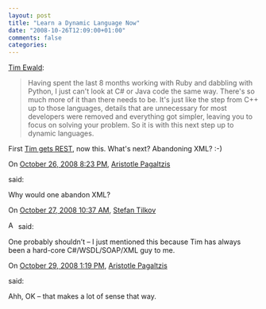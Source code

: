 ```yaml
---
layout: post
title: "Learn a Dynamic Language Now"
date: "2008-10-26T12:09:00+01:00"
comments: false
categories: 
---
```


<p><a href="http://www.pluralsight.com/community/blogs/tewald/archive/2008/10/25/learn-a-dynamic-language-now.aspx">Tim Ewald</a>:</p>

<blockquote>
<p>Having spent the last 8 months working with Ruby and dabbling with Python, I just can't look at C# or Java code the same way. There's so much more of it than there needs to be. It's just like the step from C++ up to those languages, details that are unnecessary for most developers were removed and everything got simpler, leaving you to focus on solving your problem. So it is with this next step up to dynamic languages.</p>
</blockquote>

<p>First <a href="http://www.pluralsight.com/community/blogs/tewald/archive/2007/04/26/46984.aspx">Tim gets REST</a>, now this. What's next? Abandoning XML? :-)</p>

<section class="comments">



<div class="comment" id="comment-1819">
On <a href="#comment-1819" title="Permalink to this comment">October 26, 2008  8:23 PM</a>, <a href="http://plasmasturm.org/" title="http://plasmasturm.org/" rel="nofollow">Aristotle Pagaltzis</a>

<a href="http://plasmasturm.org/" class="commenter-profile"></a>
said:
<p>Why would one abandon XML?</p>


<div class="comment" id="comment-1822">
On <a href="#comment-1822" title="Permalink to this comment">October 27, 2008 10:37 AM</a>, <a href="/blog/st/">Stefan Tilkov</a>

<a href="/blog/st/" class="commenter-profile"><img src="/mt4/mt-static/images/comment/mt_logo.png" height="16" alt="Author Profile Page" width="16" /></a>
said:
<p>One probably shouldn&#8217;t – I just mentioned this because Tim has always been a hard-core C#/WSDL/SOAP/XML guy to me.</p>


<div class="comment" id="comment-1827">
On <a href="#comment-1827" title="Permalink to this comment">October 29, 2008  1:19 PM</a>, <a href="http://plasmasturm.org/" title="http://plasmasturm.org/" rel="nofollow">Aristotle Pagaltzis</a>

<a href="http://plasmasturm.org/" class="commenter-profile"></a>
said:
<p>Ahh, OK – that makes a lot of sense that way.</p>


</section>

